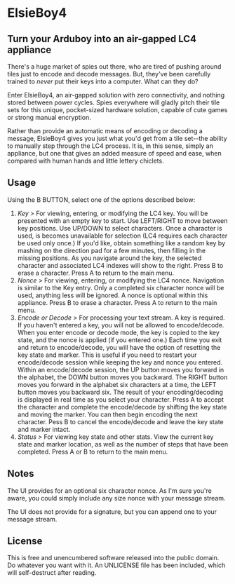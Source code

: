 # ElsieBoy4
## Turn your Arduboy into an air-gapped LC4 appliance

There's a huge market of spies out there, who are tired of pushing around tiles just to encode and decode messages. But, they've been carefully trained to _never_ put their keys into a computer. What can they do?

Enter ElsieBoy4, an air-gapped solution with zero connectivity, and nothing stored between power cycles. Spies everywhere will gladly pitch their tile sets for this unique, pocket-sized hardware solution, capable of cute games or strong manual encryption.

Rather than provide an automatic means of encoding or decoding a message, ElsieBoy4 gives you just what you'd get from a tile set--the ability to manually step through the LC4 process. It is, in this sense, simply an appliance, but one that gives an added measure of speed and ease, when compared with human hands and little lettery chiclets.

## Usage

Using the B BUTTON, select one of the options described below:

1. *Key >* For viewing, entering, or modifying the LC4 key.
   You will be presented with an empty key to start. Use LEFT/RIGHT to move between key positions. Use UP/DOWN to select characters.
   Once a character is used, is becomes unavailable for selection (LC4 requires each character be used only once.)
   If you'd like, obtain something like a random key by mashing on the direction pad for a few minutes, then filling in the missing positions.
   As you navigate around the key, the selected character and associated LC4 indexes will show to the right.
   Press B to erase a character.
   Press A to return to the main menu.
2. *Nonce >* For viewing, entering, or modifying the LC4 nonce. 
   Navigation is similar to the Key entry.
   Only a completed six character nonce will be used, anything less will be ignored.
   A nonce is optional within this appliance.
   Press B to erase a character.
   Press A to return to the main menu.
3. *Encode or Decode >* For processing your text stream.
   A key is required. If you haven't entered a key, you will not be allowed to encode/decode.
   When you enter encode or decode mode, the key is copied to the key state, and the nonce is applied (if you entered one.)
   Each time you exit and return to encode/decode, you will have the option of resetting the key state and marker. This is useful if you need to restart your encode/decode session while keeping the key and nonce you entered.
   Within an encode/decode session, the UP button moves you forward in the alphabet, the DOWN button moves you backward. The RIGHT button moves you forward in the alphabet six characters at a time, the LEFT button moves you backward six.
   The result of your encoding/decoding is displayed in real time as you select your character.
   Press A to accept the character and complete the encode/decode by shifting the key state and moving the marker. You can then begin encoding the next character.
   Pess B to cancel the encode/decode and leave the key state and marker intact.
4. *Status >* For viewing key state and other stats.
   View the current key state and marker location, as well as the number of steps that have been completed.
   Press A or B to return to the main menu.


## Notes

The UI provides for an optional six character nonce. As I'm sure you're aware, you could simply include any size nonce with your message stream.

The UI does not provide for a signature, but you can append one to your message stream.


## License

This is free and unencumbered software released into the public domain. Do whatever you want with it. An UNLICENSE file has been included, which will self-destruct after reading.
